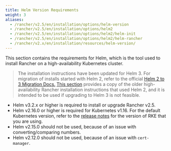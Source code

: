 ```yaml
---
title: Helm Version Requirements
weight: 3
aliases:
  - /rancher/v2.5/en/installation/options/helm-version
  - /rancher/v2.5/en/installation/options/helm2
  - /rancher/v2.5/en/installation/options/helm2/helm-init
  - /rancher/v2.5/en/installation/options/helm2/helm-rancher
  - /rancher/v2.x/en/installation/resources/helm-version/
---
```


This section contains the requirements for Helm, which is the tool used to install Rancher on a high-availability Kubernetes cluster.

> The installation instructions have been updated for Helm 3. For migration of installs started with Helm 2, refer to the official [Helm 2 to 3 Migration Docs.](https://helm.sh/blog/migrate-from-helm-v2-to-helm-v3/) [This section](installation/options/helm2) provides a copy of the older high-availability Rancher installation instructions that used Helm 2, and it is intended to be used if upgrading to Helm 3 is not feasible.

- Helm v3.2.x or higher is required to install or upgrade Rancher v2.5.
- Helm v2.16.0 or higher is required for Kubernetes v1.16. For the default Kubernetes version, refer to the [release notes](https://github.com/rancher/rke/releases) for the version of RKE that you are using.
- Helm v2.15.0 should not be used, because of an issue with converting/comparing numbers.
- Helm v2.12.0 should not be used, because of an issue with `cert-manager`.
